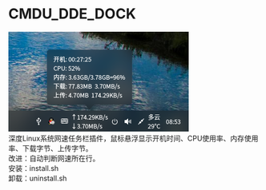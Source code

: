 # CMDU_DDE_DOCK
![alt](preview.png)  
深度Linux系统网速任务栏插件，鼠标悬浮显示开机时间、CPU使用率、内存使用率、下载字节、上传字节。  
改进：自动判断网速所在行。  
安装：install.sh  
卸载：uninstall.sh  